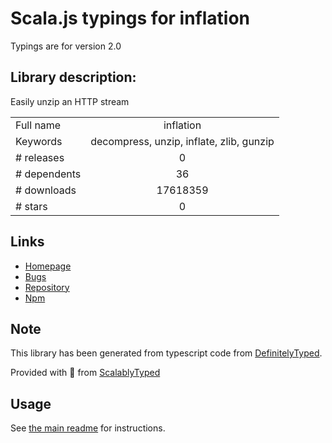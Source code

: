 
# Scala.js typings for inflation

Typings are for version 2.0

## Library description:
Easily unzip an HTTP stream

|                    |                 |
| ------------------ | :-------------: |
| Full name          | inflation |
| Keywords           | decompress, unzip, inflate, zlib, gunzip |
| # releases         | 0 |
| # dependents       | 36 |
| # downloads        | 17618359 |
| # stars            | 0 |

## Links
- [Homepage](https://github.com/stream-utils/inflation#readme)
- [Bugs](https://github.com/stream-utils/inflation/issues)
- [Repository](https://github.com/stream-utils/inflation)
- [Npm](https://www.npmjs.com/package/inflation)
    


## Note
This library has been generated from typescript code from [DefinitelyTyped](https://definitelytyped.org).

Provided with :purple_heart: from [ScalablyTyped](https://github.com/oyvindberg/ScalablyTyped)

## Usage
See [the main readme](../../readme.md) for instructions.


